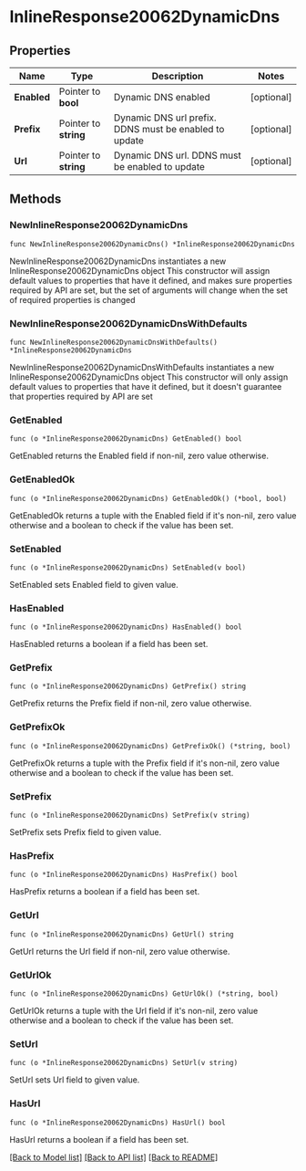 # InlineResponse20062DynamicDns

## Properties

Name | Type | Description | Notes
------------ | ------------- | ------------- | -------------
**Enabled** | Pointer to **bool** | Dynamic DNS enabled | [optional] 
**Prefix** | Pointer to **string** | Dynamic DNS url prefix. DDNS must be enabled to update | [optional] 
**Url** | Pointer to **string** | Dynamic DNS url. DDNS must be enabled to update | [optional] 

## Methods

### NewInlineResponse20062DynamicDns

`func NewInlineResponse20062DynamicDns() *InlineResponse20062DynamicDns`

NewInlineResponse20062DynamicDns instantiates a new InlineResponse20062DynamicDns object
This constructor will assign default values to properties that have it defined,
and makes sure properties required by API are set, but the set of arguments
will change when the set of required properties is changed

### NewInlineResponse20062DynamicDnsWithDefaults

`func NewInlineResponse20062DynamicDnsWithDefaults() *InlineResponse20062DynamicDns`

NewInlineResponse20062DynamicDnsWithDefaults instantiates a new InlineResponse20062DynamicDns object
This constructor will only assign default values to properties that have it defined,
but it doesn't guarantee that properties required by API are set

### GetEnabled

`func (o *InlineResponse20062DynamicDns) GetEnabled() bool`

GetEnabled returns the Enabled field if non-nil, zero value otherwise.

### GetEnabledOk

`func (o *InlineResponse20062DynamicDns) GetEnabledOk() (*bool, bool)`

GetEnabledOk returns a tuple with the Enabled field if it's non-nil, zero value otherwise
and a boolean to check if the value has been set.

### SetEnabled

`func (o *InlineResponse20062DynamicDns) SetEnabled(v bool)`

SetEnabled sets Enabled field to given value.

### HasEnabled

`func (o *InlineResponse20062DynamicDns) HasEnabled() bool`

HasEnabled returns a boolean if a field has been set.

### GetPrefix

`func (o *InlineResponse20062DynamicDns) GetPrefix() string`

GetPrefix returns the Prefix field if non-nil, zero value otherwise.

### GetPrefixOk

`func (o *InlineResponse20062DynamicDns) GetPrefixOk() (*string, bool)`

GetPrefixOk returns a tuple with the Prefix field if it's non-nil, zero value otherwise
and a boolean to check if the value has been set.

### SetPrefix

`func (o *InlineResponse20062DynamicDns) SetPrefix(v string)`

SetPrefix sets Prefix field to given value.

### HasPrefix

`func (o *InlineResponse20062DynamicDns) HasPrefix() bool`

HasPrefix returns a boolean if a field has been set.

### GetUrl

`func (o *InlineResponse20062DynamicDns) GetUrl() string`

GetUrl returns the Url field if non-nil, zero value otherwise.

### GetUrlOk

`func (o *InlineResponse20062DynamicDns) GetUrlOk() (*string, bool)`

GetUrlOk returns a tuple with the Url field if it's non-nil, zero value otherwise
and a boolean to check if the value has been set.

### SetUrl

`func (o *InlineResponse20062DynamicDns) SetUrl(v string)`

SetUrl sets Url field to given value.

### HasUrl

`func (o *InlineResponse20062DynamicDns) HasUrl() bool`

HasUrl returns a boolean if a field has been set.


[[Back to Model list]](../README.md#documentation-for-models) [[Back to API list]](../README.md#documentation-for-api-endpoints) [[Back to README]](../README.md)


